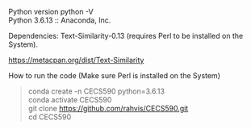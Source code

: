 

Python version 
python -V  
Python 3.6.13 :: Anaconda, Inc.

Dependencies: Text-Similarity-0.13 (requires Perl to be installed on the System).

https://metacpan.org/dist/Text-Similarity 

How to run the code (Make sure Perl is installed on the System)

> conda create -n CECS590 python=3.6.13 <br />
conda activate CECS590 <br />
git clone https://github.com/rahvis/CECS590.git <br />
cd CECS590 <br />



